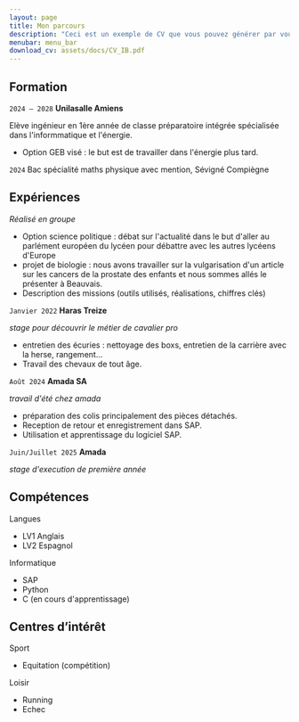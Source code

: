 ```yaml
---
layout: page
title: Mon parcours
description: "Ceci est un exemple de CV que vous pouvez générer par vous-même"
menubar: menu_bar
download_cv: assets/docs/CV_IB.pdf
---
```


## Formation 

`2024 – 2028`
**Unilasalle Amiens**

Elève ingénieur en 1ère année de classe préparatoire intégrée spécialisée dans l'informmatique et l'énergie.
* Option GEB visé : le but est de travailler dans l'énergie plus tard.

`2024`
Bac spécialité maths physique avec mention, Sévigné Compiègne

## Expériences
_Réalisé en groupe_
* Option science politique : débat sur l'actualité dans le but d'aller au parlément européen du lycéen pour débattre avec les autres lycéens d'Europe
* projet de biologie : nous avons travailler sur la vulgarisation d'un article sur les cancers de la prostate des enfants et nous sommes allés le présenter à Beauvais.
* Description des missions (outils utilisés, réalisations, chiffres clés)

`Janvier 2022` **Haras Treize**

_stage pour découvrir le métier de cavalier pro_
* entretien des écuries : nettoyage des boxs, entretien de la carrière avec la herse, rangement... 
* Travail des chevaux de tout âge.

`Août 2024` **Amada SA**

_travail d'été chez amada_
* préparation des colis principalement des pièces détachés. 
* Reception de retour et enregistrement dans SAP.
* Utilisation et apprentissage du logiciel SAP.

`Juin/Juillet 2025` **Amada**

_stage d'execution de première année_

## Compétences

Langues
* LV1 Anglais 
* LV2 Espagnol

Informatique
* SAP
* Python
* C (en cours d'apprentissage)


## Centres d’intérêt

Sport
* Equitation (compétition) 

Loisir
* Running 
* Echec 
